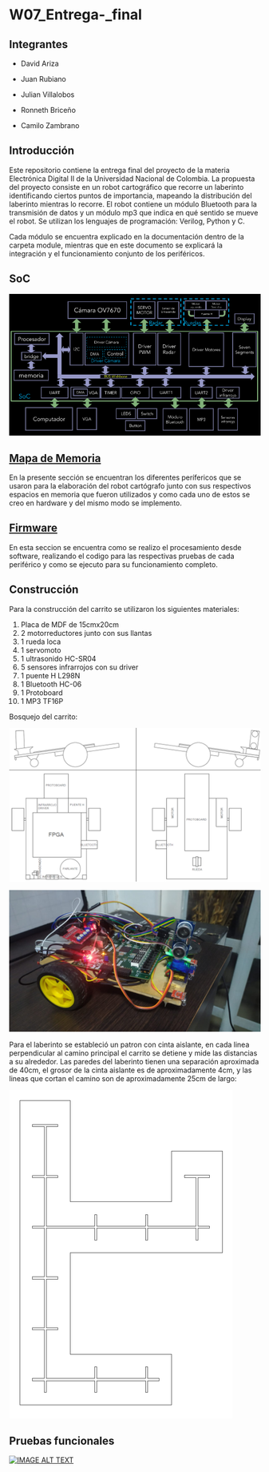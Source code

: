 # W07_Entrega-_final

## Integrantes 

- David Ariza

- Juan Rubiano

- Julian Villalobos

- Ronneth Briceño

- Camilo Zambrano

## Introducción

Este repositorio contiene la entrega final del proyecto de la materia Electrónica Digital II de la Universidad Nacional de Colombia. La propuesta del proyecto consiste en un robot cartográfico que recorre un laberinto identificando ciertos puntos de importancia, mapeando la distribución del laberinto mientras lo recorre. El robot contiene un módulo Bluetooth para la transmisión de datos y un módulo mp3 que indica en qué sentido se mueve el robot. Se utilizan los lenguajes de programación: Verilog, Python y C. 

Cada módulo se encuentra explicado en la documentación dentro de la carpeta module, mientras que en este documento se explicará la integración y el funcionamiento conjunto de los periféricos.

## SoC

![Screenshot](/images/SoCMem.png)

## [ Mapa de Memoria ](https://github.com/unal-edigital2/w07_entrega-_final-grupo11/tree/main/module)

En la presente sección se encuentran los diferentes perífericos que se usaron para la elaboración del robot cartógrafo junto con sus respectivos espacios en memoria que fueron utilizados y como cada uno de estos se creo en hardware y del mismo modo se implemento.

## [ Firmware ](https://github.com/unal-edigital2/w07_entrega-_final-grupo11/tree/main/firmware)

En esta seccion se encuentra como se realizo el procesamiento desde software, realizando el codigo para las respectivas pruebas de cada periférico y como se ejecuto para su funcionamiento completo.

## Construcción

Para la construcción del carrito se utilizaron los siguientes materiales:
1. Placa de MDF de 15cmx20cm
2. 2 motorreductores junto con sus llantas
3. 1 rueda loca
4. 1 servomoto
5. 1 ultrasonido HC-SR04
6. 5 sensores infrarrojos con su driver
7. 1 puente H L298N
8. 1 Bluetooth HC-06
9. 1 Protoboard
10. 1 MP3 TF16P

Bosquejo del carrito:

![Screenshot](/images/plano.PNG)


![Screenshot](/images/Carrito.jpeg)

Para el laberinto se estableció un patron con cinta aislante, en cada linea perpendicular al camino principal el carrito se detiene y mide las distancias a su alrededor. Las paredes del laberinto tienen una separación aproximada de 40cm, el grosor de la cinta aislante es de aproximadamente 4cm, y las lineas que cortan el camino son de aproximadamente 25cm de largo:

![Screenshot](/images/Laberinto.PNG)

## Pruebas funcionales

[![IMAGE ALT TEXT](http://img.youtube.com/vi/XLlC-236xpk/0.jpg)](http://www.youtube.com/watch?v=XLlC-236xpk "Video Title")

